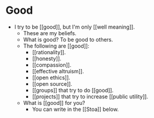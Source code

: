 # Good

- I try to be [[good]], but I'm only [[well meaning]].
  - These are my beliefs.
  - What is good? To be good to others.
  - The following are [[good]]:
    - [[rationality]].
    - [[honesty]].
    - [[compassion]].
    - [[effective altruism]].
    - [[open ethics]].
    - [[open source]].
    - [[groups]] that try to do [[good]].
    - [[projects]] that try to increase [[public utility]].
  - What is [[good]] for you? 
    - You can write in the [[Stoa]] below.


